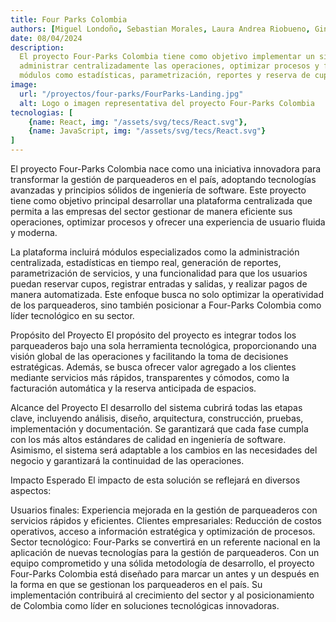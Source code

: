 ```yaml
---
title: Four Parks Colombia
authors: [Miguel Londoño, Sebastian Morales, Laura Andrea Riobueno, Ginneidy Camila Leon, Johan David Ebratt]
date: 08/04/2024
description:
  El proyecto Four-Parks Colombia tiene como objetivo implementar un sistema de gestión para parqueaderos que permita
  administrar centralizadamente las operaciones, optimizar procesos y facilitar la experiencia del usuario mediante
  módulos como estadísticas, parametrización, reportes y reserva de cupos.
image:
  url: "/proyectos/four-parks/FourParks-Landing.jpg"
  alt: Logo o imagen representativa del proyecto Four-Parks Colombia
tecnologias: [
    {name: React, img: "/assets/svg/tecs/React.svg"},
    {name: JavaScript, img: "/assets/svg/tecs/React.svg"}
]
---
```


El proyecto Four-Parks Colombia nace como una iniciativa innovadora para transformar la gestión de parqueaderos en el país, adoptando tecnologías avanzadas y principios sólidos de ingeniería de software. Este proyecto tiene como objetivo principal desarrollar una plataforma centralizada que permita a las empresas del sector gestionar de manera eficiente sus operaciones, optimizar procesos y ofrecer una experiencia de usuario fluida y moderna.

La plataforma incluirá módulos especializados como la administración centralizada, estadísticas en tiempo real, generación de reportes, parametrización de servicios, y una funcionalidad para que los usuarios puedan reservar cupos, registrar entradas y salidas, y realizar pagos de manera automatizada. Este enfoque busca no solo optimizar la operatividad de los parqueaderos, sino también posicionar a Four-Parks Colombia como líder tecnológico en su sector.

Propósito del Proyecto
El propósito del proyecto es integrar todos los parqueaderos bajo una sola herramienta tecnológica, proporcionando una visión global de las operaciones y facilitando la toma de decisiones estratégicas. Además, se busca ofrecer valor agregado a los clientes mediante servicios más rápidos, transparentes y cómodos, como la facturación automática y la reserva anticipada de espacios.

Alcance del Proyecto
El desarrollo del sistema cubrirá todas las etapas clave, incluyendo análisis, diseño, arquitectura, construcción, pruebas, implementación y documentación. Se garantizará que cada fase cumpla con los más altos estándares de calidad en ingeniería de software. Asimismo, el sistema será adaptable a los cambios en las necesidades del negocio y garantizará la continuidad de las operaciones.

Impacto Esperado
El impacto de esta solución se reflejará en diversos aspectos:

Usuarios finales: Experiencia mejorada en la gestión de parqueaderos con servicios rápidos y eficientes.
Clientes empresariales: Reducción de costos operativos, acceso a información estratégica y optimización de procesos.
Sector tecnológico: Four-Parks se convertirá en un referente nacional en la aplicación de nuevas tecnologías para la gestión de parqueaderos.
Con un equipo comprometido y una sólida metodología de desarrollo, el proyecto Four-Parks Colombia está diseñado para marcar un antes y un después en la forma en que se gestionan los parqueaderos en el país. Su implementación contribuirá al crecimiento del sector y al posicionamiento de Colombia como líder en soluciones tecnológicas innovadoras.